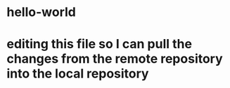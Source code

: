# hello-world
# editing this file so I can pull the changes from the remote repository into the local repository
